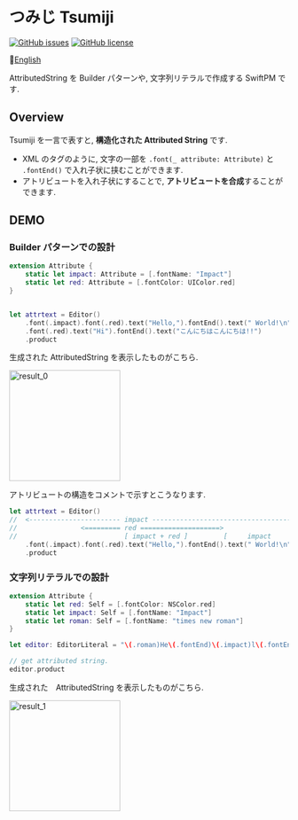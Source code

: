 # つみじ Tsumiji

[![GitHub issues](https://img.shields.io/github/issues/rrbox/Tsumiji)](https://github.com/rrbox/Tsumiji/issues)
[![GitHub license](https://img.shields.io/github/license/rrbox/Tsumiji)](https://github.com/rrbox/Tsumiji/blob/main/LICENSE)

:paperclip:[English](README_en.md)

AttributedString を Builder パターンや, 文字列リテラルで作成する SwiftPM です.

## Overview

Tsumiji を一言で表すと, **構造化された Attributed String** です.

- XML のタグのように, 文字の一部を `.font(_ attribute: Attribute)` と `.fontEnd()` で入れ子状に挟むことができます.
- アトリビュートを入れ子状にすることで, **アトリビュートを合成**することができます.

## DEMO

### Builder パターンでの設計

``` swift
extension Attribute {
    static let impact: Attribute = [.fontName: "Impact"]
    static let red: Attribute = [.fontColor: UIColor.red]
}


let attrtext = Editor()
    .font(.impact).font(.red).text("Hello,").fontEnd().text(" World!\n")
    .font(.red).text("Hi").fontEnd().text("こんにちはこんにちは!!")
    .product
```

 生成された AttributedString を表示したものがこちら.

<img width="200" alt="result_0" src="https://user-images.githubusercontent.com/87851278/160229559-24adf968-f90d-4341-b86a-636349319cd2.png">

アトリビュートの構造をコメントで示すとこうなります.

```swift
let attrtext = Editor()
//  <----------------------- impact ----------------------------------------------------------------------------------------------------
//                <========= red ====================>                  <============= red ============>
//                           [ impact + red ]         [     impact     ]           [ impact + red ].         [         impact          ]
    .font(.impact).font(.red).text("Hello,").fontEnd().text(" World!\n").font(.red).text("Hi").    .fontEnd().text("こんにちはこんにちは!!")
    .product
```

### 文字列リテラルでの設計

```swift
extension Attribute {
    static let red: Self = [.fontColor: NSColor.red]
    static let impact: Self = [.fontName: "Impact"]
    static let roman: Self = [.fontName: "times new roman"]
}

let editor: EditorLiteral = "\(.roman)He\(.fontEnd)\(.impact)l\(.fontEnd)lo, \(.red)literal\(.fontEnd)\(.impact)!\(.fontEnd)"

// get attributed string.
editor.product
```

生成された　AttributedString を表示したものがこちら.

<img width="200" alt="result_1" src="https://user-images.githubusercontent.com/87851278/161392170-6075be93-dd76-46a8-aad4-85e7c6cd4060.png">

